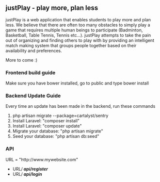 ## justPlay - play more, plan less

justPlay is a web application that enables students to play more and plan less. We believe that there are often too many obstacles to simply play a game that requires multiple human beings to participate (Badminton, Basketball, Table Tennis, Tennis etc...). justPlay attempts to take the pain out of organizing and finding others to play with by providing an intelligent match making system that groups people together based on their availability and preferences.

More to come :)

<h3> Frontend build guide </h3>
<p> Make sure you have bower installed, go to public and type bower install</p>

<h3> Backend Update Guide </h3>
<p> Every time an update has been made in the backend, run these commands </p>
<ol>
  <li> php artisan migrate --package=cartalyst/sentry </li>
  <li> Install Laravel: "composer install" </li>
  <li> Install Laravel: "composer update" </li>
  <li> Migrate your database: "php artisan migrate" </li>
  <li> Seed your database: "php artisan db:seed" </li>
</ol>

<h3> API </h3>
<p> URL = "http://www.mywebsite.com" </p>
<ul>
  <li> URL/<b><i> api/register </i></b></li>
  <li> URL/<b><i> api/login </i></b></li>
</ul>
